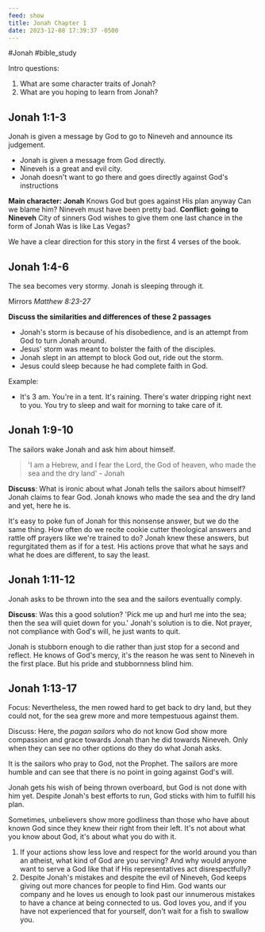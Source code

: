 ```yaml
---
feed: show
title: Jonah Chapter 1
date: 2023-12-08 17:39:37 -0500
---
```

#Jonah #bible_study 

Intro questions:
1. What are some character traits of Jonah?
2. What are you hoping to learn from Jonah?

## Jonah 1:1-3
Jonah is given a message by God to go to Nineveh and announce its judgement.

* Jonah is given a message from God directly.
* Nineveh is a great and evil city. 
* Jonah doesn't want to go there and goes directly against God's instructions

**Main character: Jonah**
	Knows God but goes against His plan anyway
	Can we blame him? Nineveh must have been pretty bad.
**Conflict: going to Nineveh**
	City of sinners
	God wishes to give them one last chance in the form of Jonah
	 Was is like Las Vegas?

We have a clear direction for this story in the first 4 verses of the book.

## Jonah 1:4-6
The sea becomes very stormy. Jonah is sleeping through it.

Mirrors *Matthew 8:23-27*

**Discuss the similarities and differences of these 2 passages**
* Jonah's storm is because of his disobedience, and is an attempt from God to turn Jonah around.
* Jesus' storm was meant to bolster the faith of the disciples.
* Jonah slept in an attempt to block God out, ride out the storm.
* Jesus could sleep because he had complete faith in God.

Example:
* It's 3 am. You're in a tent. It's raining. There's water dripping right next to you. You try to sleep and wait for morning to take care of it.

## Jonah 1:9-10
The sailors wake Jonah and ask him about himself.

>'I am a Hebrew, and I fear the Lord, the God of heaven, who made the sea and the dry land'
>\- Jonah

**Discuss**: What is ironic about what Jonah tells the sailors about himself?
Jonah claims to fear God. Jonah knows who made the sea and the dry land and yet, here he is.

It's easy to poke fun of Jonah for this nonsense answer, but we do the same thing.
How often do we recite cookie cutter theological answers and rattle off prayers like we're trained to do?
Jonah knew these answers, but regurgitated them as if for a test. 
His actions prove that what he says and what he does are different, to say the least.


## Jonah 1:11-12
Jonah asks to be thrown into the sea and the sailors eventually comply.

**Discuss**: Was this a good solution?
'Pick me up and hurl me into the sea; then the sea will quiet down for you.'
Jonah's solution is to die.
Not prayer, not compliance with God's will, he just wants to quit.

Jonah is stubborn enough to die rather than just stop for a second and reflect.
He knows of God's mercy, it's the reason he was sent to Nineveh in the first place.
But his pride and stubbornness blind him.

## Jonah 1:13-17
Focus: Nevertheless, the men rowed hard to get back to dry land, but they could not, for the sea grew more and more tempestuous against them.

Discuss: 
Here, the *pagan sailors* who do not know God show more compassion and grace towards Jonah than he did towards Nineveh.
Only when they can see no other options do they do what Jonah asks.

It is the sailors who pray to God, not the Prophet.
The sailors are more humble and can see that there is no point in going against God's will.

Jonah gets his wish of being thrown overboard, but God is not done with him yet.
Despite Jonah's best efforts to run, God sticks with him to fulfill his plan.

Sometimes, unbelievers show more godliness than those who have about known God since they knew their right from their left.
It's not about what you know about God, it's about what you do with it.

1. If your actions show less love and respect for the world around you than an atheist, what kind of God are you serving? And why would anyone want to serve a God like that if His representatives act disrespectfully?
2. Despite Jonah's mistakes and despite the evil of Nineveh, God keeps giving out more chances for people to find Him. God wants our company and he loves us enough to look past our innumerous mistakes to have a chance at being connected to us. God loves you, and if you have not experienced that for yourself, don't wait for a fish to swallow you.



